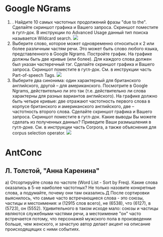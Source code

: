 # **Google NGrams**
1. . Найдите 10 самых частотных продолжений фразы "due to the". Сделайте скриншот графика и Вашего запроса. Скриншот поместите в гугл-док. В инструкции по Advanced Usage данный тип поиска называется Wildcard search.
![](https://image.ibb.co/dsCbRc/1.jpg)
2. Выберите слово, которое может одновременно относиться к 2 или более различным частям речи. Это может быть слово любого языка, представленного в Google Ngrams. Постройте график. На графике должны быть две кривые (или более). Для каждого слова должен был указан частеречный тэг. Сделайте скриншот графика и Вашего запроса. Скриншот поместите в гугл-док. См. в инструкции часть Part-of-speech Tags.
![](https://image.ibb.co/maJEex/2.jpg)
3. Выберите два синонима: один характерный для британского английского, другой – для американского. Посмотрите в Google Ngrams, действительно ли это так (т.е. действительно ли слова характерны для разных вариантов английского). На графике должно быть четыре кривые: две отражают частотность первого слова в корпусе британского и американского английского, две – частотность второго слова. Сделайте скриншот графика и Вашего запроса. Скриншот поместите в гугл-док. Какие выводы Вы можете сделать из полученных данных? Приведите Ваши размышления в гугл-доке. См. в инструкции часть Corpora, а также объяснения для corpus selection operator.
![](https://image.ibb.co/cDY86c/3.jpg)
# **AntConc**
## Л. Толстой, "Анна Каренина"
а) Отсортируйте слова по частоте (Word List - Sort by Freq). Какие слова оказались в 5-ке наиболее частотных? Не только назовите конкретные слова, а подумайте, почему они там оказались.Д
После сортировки выяснилось, что самые часто встречающиеся слова - это союзы, частицы и местоимения: и (12915 слов всего), не (6538), что (6127), в (5723), он (5552). Удивительного в таком исходе мало: союзы и частицы являются служебными частями речи, а местоимение "он" часто встречается потому, что персонажей мужского пола в произведении больше, чем женского, и зачастую автор делает акцент на описание происходящящих с ними событиях.
